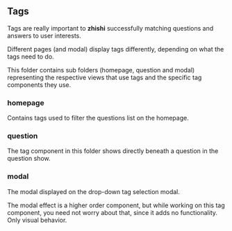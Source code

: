 ## Tags

Tags are really important to **zhishi** successfully matching questions and answers to user interests.

Different pages (and modal) display tags differently, depending on what the tags need to do.

This folder contains sub folders (homepage, question and modal) representing the respective views that use tags and the specific tag components they use.



### homepage

Contains tags used to filter the questions list on the homepage.


### question

The tag component in this folder shows directly beneath a question in the question show.


### modal

The modal displayed on the drop-down tag selection modal.

The modal effect is a higher order component, but while working on this tag component, you need not worry about that, since it adds no functionality. Only visual behavior.
